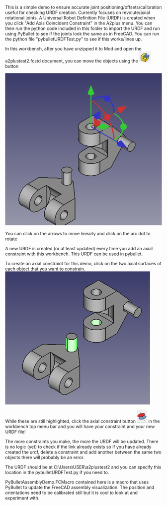 This is a simple demo to ensure accurate joint positioning/offsets/calibration useful for checking URDF creation. Currently focuses on revolute/axial rotational joints. A Universal Robot Definition File (URDF) is created when you click "Add Axis Coincident Constraint" in the A2plus menu. You can then run the python code included in this folder to import the URDF and run using PyBullet to see if the joints look the same as in FreeCAD. You can run the python file "pybulletURDFTest.py" to see if this works/lines up. 

In this workbench, after you have unzipped it to Mod and open the a2plustest2.fcstd document, you can move the objects using the 
![Text](Screenshot2.png)
button

![Text](screenshot3.png)

You can click on the arrows to move linearly and click on the arc dot to rotate

A new URDF is created (or at least updated) every time you add an axial constraint with this workbench. This URDF can be used in pybullet.

To create an axial constraint for this demo, click on the two axial surfaces of each object that you want to constrain.
![Text](Screenshot4.png)

While these are still highlighted, click the axial constraint button
![Text](axialconstraint.png)  in the workbench top menu bar and you will have your constraint and your new URDF file!

The more constraints you make, the more the URDF will be updated. There is no logic (yet) to check if the link already exists so if you have already created the 
urdf, delete a constraint and add another between the same two objects there will probably be an error.

The URDF should be at C:\Users\USER\a2plustest2   and you can specify this location in the pybulletURDFTest.py if you need to.

PyBulletAssemblyDemo.FCMacro contained here is a macro that uses PyBullet to update the FreeCAD assembly visualization. 
The position and orientations need to be calibrated still but it is cool to look at and experiment with.
